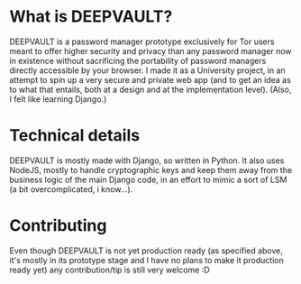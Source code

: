 # What is DEEPVAULT?

DEEPVAULT is a password manager prototype exclusively for Tor users meant to offer higher security and privacy 
than any password manager now in existence without sacrificing the portability of password managers directly 
accessible by your browser.
I made it as a University project, in an attempt to spin up a very secure and private web app (and to get an
idea as to what that entails, both at a design and at the implementation level).
(Also, I felt like learning Django.)

# Technical details

DEEPVAULT is mostly made with Django, so written in Python.
It also uses NodeJS, mostly to handle cryptographic keys and keep them away from the business logic of the main 
Django code, in an effort to mimic a sort of LSM (a bit overcomplicated, i know...).

# Contributing

Even though DEEPVAULT is not yet production ready (as specified above, it's mostly in its prototype stage and I have no
plans to make it production ready yet) any contribution/tip is still very welcome :D
